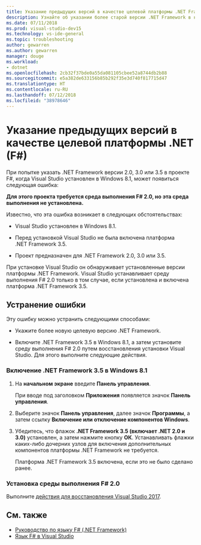 ```yaml
---
title: Указание предыдущих версий в качестве целевой платформы .NET Framework для F#
description: Узнайте об указании более старой версии .NET Framework в качестве целевой платформы при использовании F# в Visual Studio.
ms.date: 07/11/2018
ms.prod: visual-studio-dev15
ms.technology: vs-ide-general
ms.topic: troubleshooting
author: gewarren
ms.author: gewarren
manager: douge
ms.workload:
- dotnet
ms.openlocfilehash: 2cb32f37bde0a55da081105cbee52a8744db2b88
ms.sourcegitcommit: e5a382de633156b85b292f35e3d740f817715d47
ms.translationtype: HT
ms.contentlocale: ru-RU
ms.lasthandoff: 07/12/2018
ms.locfileid: "38978646"
---
```

# <a name="target-older-versions-of-net-f"></a>Указание предыдущих версий в качестве целевой платформы .NET (F#)

При попытке указать .NET Framework версии 2.0, 3.0 или 3.5 в проекте F#, когда Visual Studio установлен в Windows 8.1, может появиться следующая ошибка:

**Для этого проекта требуется среда выполнения F# 2.0, но эта среда выполнения не установлена.**

Известно, что эта ошибка возникает в следующих обстоятельствах:

- Visual Studio установлен в Windows 8.1.

- Перед установкой Visual Studio не была включена платформа .NET Framework 3.5.

- Проект предназначен для .NET Framework 2.0, 3.0 или 3.5.

При установке Visual Studio он обнаруживает установленные версии платформы .NET Framework. Visual Studio устанавливает среду выполнения F# 2.0 только в том случае, если установлена и включена платформа .NET Framework 3.5.

## <a name="resolve-the-error"></a>Устранение ошибки

Эту ошибку можно устранить следующими способами:

- Укажите более новую целевую версию .NET Framework.

- Включите .NET Framework 3.5 в Windows 8.1, а затем установите среду выполнения F# 2.0 путем восстановления установки Visual Studio. Для этого выполните следующие действия.

### <a name="to-enable-the-net-framework-35-on-windows-81"></a>Включение .NET Framework 3.5 в Windows 8.1

1. На **начальном экране** введите **Панель управления**.

   При вводе под заголовком **Приложения** появляется значок **Панель управления**.

2. Выберите значок **Панель управления**, далее значок **Программы**, а затем ссылку **Включение или отключение компонентов Windows**.

3. Убедитесь, что флажок **.NET Framework 3.5 (включает .NET 2.0 и 3.0)** установлен, а затем нажмите кнопку **ОК**. Устанавливать флажки каких-либо дочерних узлов для включения дополнительных компонентов платформы .NET Framework не требуется.

   Платформа .NET Framework 3.5 включена, если это не было сделано ранее.

### <a name="to-install-the-f-20-runtime"></a>Установка среды выполнения F# 2.0

Выполните [действия для восстановления Visual Studio 2017](../install/repair-visual-studio.md).

## <a name="see-also"></a>См. также

- [Руководство по языку F# (.NET Framework)](/dotnet/fsharp/)
- [Язык F# в Visual Studio](fsharp-visual-studio.md)